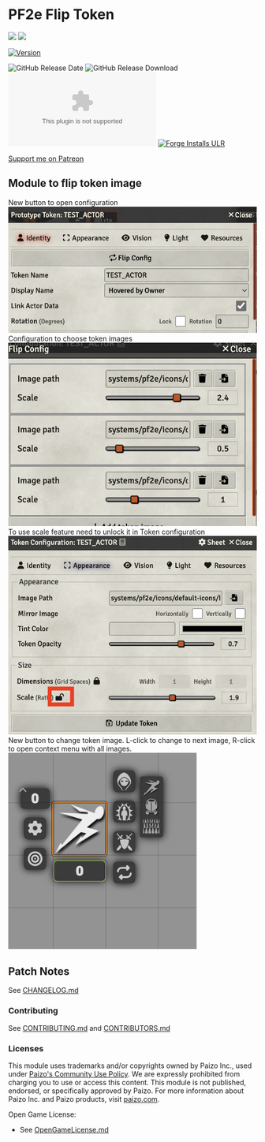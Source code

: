 # PF2e Flip Token
![](https://img.shields.io/endpoint?url=https%3A%2F%2Ffoundryshields.com%2Fversion%3Fstyle%3Dflat%26url%3Dhttps://raw.githubusercontent.com/reyzor1991/foundry-vtt-pf2e-flip-token/master/module.json)
![](https://img.shields.io/endpoint?url=https%3A%2F%2Ffoundryshields.com%2Fsystem%3FnameType%3Dfull%26showVersion%3D1%26style%3Dflat%26url%3Dhttps://raw.githubusercontent.com/reyzor1991/foundry-vtt-pf2e-flip-token/master/module.json)

[![Version]][Version URL]

![GitHub Release Date]
![GitHub Release Download]
![the latest version zip](https://img.shields.io/github/downloads/reyzor1991/foundry-vtt-pf2e-flip-token/latest/pf2e-flip-token.zip)
[![Forge Installs ULR]][Forge Installs Download]

[Support me on Patreon](https://www.patreon.com/reyzor1991)

## Module to flip token image
New button to open configuration
![new button](./token_image.png)
Configuration to choose token images
![coonfig](./config.png)
To use scale feature need to unlock it in Token configuration
![unlock](./unlock.png)
New button to change token image. L-click to change to next image, R-click to open context menu with all images.
![list of tokens](./token_images.png)


## Patch Notes

See [CHANGELOG.md](./CHANGELOG.md)

### Contributing
See [CONTRIBUTING.md](CONTRIBUTING.md) and [CONTRIBUTORS.md](CONTRIBUTORS.md)

### Licenses

This module uses trademarks and/or copyrights owned by Paizo Inc., used
under [Paizo's Community Use Policy](https://paizo.com/community/communityuse). We are expressly prohibited from
charging you to use or access this content. This module is not published, endorsed, or specifically approved by Paizo.
For more information about Paizo Inc. and Paizo products, visit [paizo.com](paizo.com).

Open Game License:

* See [OpenGameLicense.md](OpenGameLicense.md)

[Foundry URL]: https://foundryvtt.com
[Minimum Foundry 10]: https://img.shields.io/badge/Minimum%20Foundry-10.291-informational?style=flat-square
[Verified Foundry 12]: https://img.shields.io/badge/Verified%20Foundry-10.291-informational?style=flat-square

[Version]: https://img.shields.io/badge/Version-0.3.1-yellow?style=flat-square
[Version URL]: https://github.com/reyzor1991/foundry-vtt-pf2e-flip-token

[GitHub Release Date]: https://img.shields.io/github/release-date/reyzor1991/foundry-vtt-pf2e-flip-token
[GitHub Release Download]: https://img.shields.io/github/downloads/reyzor1991/foundry-vtt-pf2e-flip-token/total
[Forge Installs ULR]: https://img.shields.io/badge/dynamic/json?label=Forge%20Installs&query=package.installs&suffix=%25&url=https%3A%2F%2Fforge-vtt.com%2Fapi%2Fbazaar%2Fpackage%2Fpf2e-flip-token&colorB=4aa94a
[Forge Installs Download]: https://forge-vtt.com/bazaar#package=pf2e-flip-token
